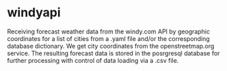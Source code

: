 # windyapi 
Receiving forecast weather data from the windy.com API by geographic coordinates for a list of cities from a .yaml file and/or the corresponding database dictionary. We get city coordinates from the openstreetmap.org service. The resulting forecast data is stored in the posrgresql database for further processing with control of data loading via a .csv file.